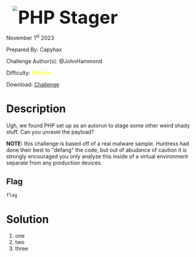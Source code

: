 <img src="https://i.imgur.com/SPDalOx.png" style="margin-left: 20px; zoom: 80%;" align=left />        <font size="10">**PHP Stager**</font>

November 1<sup>st</sup> 2023

Prepared By: Capyhax

Challenge Author(s): @JohnHammond

Difficulty: <font color=yellow>Medium</font>

Download: [Challenge](https://github.com/Maclteration/Huntress-CTF-2023/raw/main/huntress-ctf-2023/malware/%5BMedium%5D%20PHP%20Stager/PHPStager.zip)

# Description

Ugh, we found PHP set up as an autorun to stage some other weird shady stuff. Can you unravel the payload?

**NOTE:** this challenge is based off of a real malware sample. Huntress had done their best to "defang" the code, but out of abudance of caution it is strongly encouraged you only analyze this inside of a virtual environment separate from any production devices.

## Flag

`flag`

# Solution

1. one
2. two
3. three


